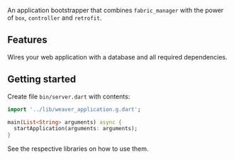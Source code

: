 An application bootstrapper that combines `fabric_manager` with the power of `box`, `controller` and `retrofit`.

## Features

Wires your web application with a database and all required dependencies.

## Getting started

Create file `bin/server.dart` with contents:

```dart
import '../lib/weaver_application.g.dart';

main(List<String> arguments) async {
  startApplication(arguments: arguments);
}
```

See the respective libraries on how to use them.
